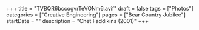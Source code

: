 +++
title = "TVBQR6bccogvrTeVONm6.avif"
draft = false
tags = ["Photos"]
categories = ["Creative Engineering"]
pages = ["Bear Country Jubilee"]
startDate = ""
description = "Chet Faddikins (2001)"
+++
